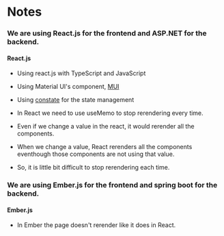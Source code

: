 # Notes

### We are using React.js for the frontend and ASP.NET for the backend.
#### React.js
  - Using react.js with TypeScript and JavaScript
  - Using Material UI's component, [MUI](https://mui.com/)
  - Using [constate](https://github.com/diegohaz/constate) for the state management
  
  - In React we need to use useMemo to stop rerendering every time. 
  - Even if we change a value in the react, it would rerender all the components.
  - When we change a value, React rerenders all the components eventhough those components are not using that value.
  - So, it is little bit difficult to stop rerendering each time.


### We are using Ember.js for the frontend and spring boot for the backend.
#### Ember.js
  - In Ember the page doesn't rerender like it does in React.
